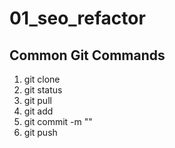 # 01_seo_refactor


## Common Git Commands
1. git clone
1. git status
1. git pull
1. git add
1. git commit -m ""
1. git push